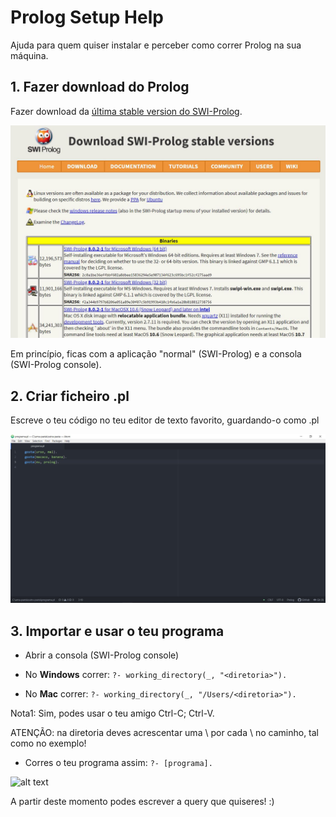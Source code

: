 # Prolog Setup Help

Ajuda para quem quiser instalar e perceber como correr Prolog na sua máquina.

## 1. Fazer download do Prolog

Fazer download da [última stable version do SWI-Prolog](http://www.swi-prolog.org/download/stable).

![alt text](/lp/prolog-setup-help-imgs/prolog-download.JPG "prolog download")

Em princípio, ficas com a aplicação "normal" (SWI-Prolog) e a consola (SWI-Prolog console).

## 2. Criar ficheiro .pl
 
Escreve o teu código no teu editor de texto favorito, guardando-o como <nome-do-ficheiro>.pl

![alt text](/lp/prolog-setup-help-imgs/programa-exemplo-2.JPG "prolog programa exemplo")

## 3. Importar e usar o teu programa

- Abrir a consola (SWI-Prolog console)

- No **Windows** correr:
```?- working_directory(_, "<diretoria>").```

- No **Mac** correr:
```?- working_directory(_, "/Users/<diretoria>").```

Nota1: Sim, podes usar o teu amigo Ctrl-C; Ctrl-V.

ATENÇÃO: na diretoria deves acrescentar uma \ por cada \ no caminho, tal como no exemplo!

- Corres o teu programa assim:
```?- [programa].```

![alt text](/lp/prolog-setup-help-imgs/prolog-console-3.JPG "prolog console exemplo")

A partir deste momento podes escrever a query que quiseres! :)

